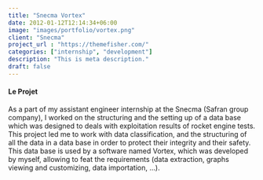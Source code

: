 ```yaml
---
title: "Snecma Vortex"
date: 2012-01-12T12:14:34+06:00
image: "images/portfolio/vortex.png"
client: "Snecma"
project_url : "https://themefisher.com/"
categories: ["internship", "development"]
description: "This is meta description."
draft: false
---
```


#### Le Projet

As a part of my assistant engineer internship at the Snecma (Safran group company), I worked on the structuring and the setting up of a data base which was designed to deals with exploitation results of rocket engine tests. This project led me to work with data classification, and the structuring of all the data in a data base in order to protect their integrity and their safety. This data base is used by a software named Vortex, which was developed by myself, allowing to feat the requirements (data extraction, graphs viewing and customizing, data importation, …).

